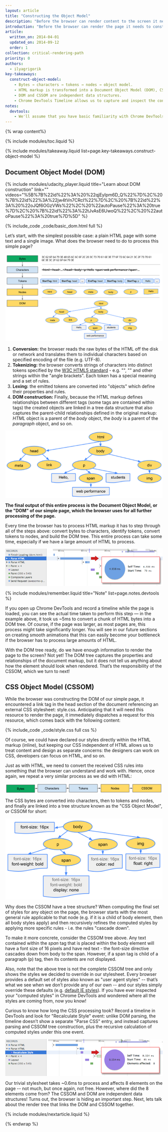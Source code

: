 ```yaml
---
layout: article
title: "Constructing the Object Model"
description: "Before the browser can render content to the screen it needs to construct the DOM and CSSOM trees. As a result, we need to ensure that we deliver both the HTML and CSS to the browser as quickly as possible."
introduction: "Before the browser can render the page it needs to construct the DOM and CSSOM trees. As a result, we need to ensure that we deliver both the HTML and CSS to the browser as quickly as possible."
article:
  written_on: 2014-04-01
  updated_on: 2014-09-12
  order: 1
collection: critical-rendering-path
priority: 0
authors:
  - ilyagrigorik
key-takeaways:
  construct-object-model:
    - Bytes → characters → tokens → nodes → object model.
    - HTML markup is transformed into a Document Object Model (DOM), CSS markup is transformed into a CSS Object Model (CSSOM).
    - DOM and CSSOM are independent data structures.
    - Chrome DevTools Timeline allows us to capture and inspect the construction and processing costs of DOM and CSSOM.
notes:
  devtools:
    - We'll assume that you have basic familiarity with Chrome DevTools - i.e. you know how to capture a network waterfall, or record a timeline. If you need a quick refresher, check out the <a href="https://developer.chrome.com/devtools">Chrome DevTools documentation</a>, or if you're new to DevTools, we recommend taking the Codeschool <a href="http://discover-devtools.codeschool.com/">Discover DevTools</a> course.
---
```

{% wrap content%}

<style>
  img, video, object {
    max-width: 100%;
  }

  img.center {
    display: block;
    margin-left: auto;
    margin-right: auto;
  }
</style>

{% include modules/toc.liquid %}

{% include modules/takeaway.liquid list=page.key-takeaways.construct-object-model %}

## Document Object Model (DOM)

{% include modules/udacity_player.liquid title="Learn about DOM construction" link="" videos="%5B%7B%22id%22%3A%20%22qjEyIpm6D_Q%22%7D%2C%20%7B%22id%22%3A%22jw4tVn7CRcI%22%7D%2C%20%7B%22id%22%3A%20%22oJQf6OGzVWs%22%2C%20%22autoPause%22%3A%20true%7D%2C%20%7B%22id%22%3A%22tJvAsE6UwoQ%22%2C%20%22autoPause%22%3A%20true%7D%5D" %}

{% include_code _code/basic_dom.html full %}

Let’s start, with the simplest possible case: a plain HTML page with some text and a single image. What does the browser need to do to process this simple page?

<img src="images/full-process.png" alt="DOM construction process">

1. **Conversion:** the browser reads the raw bytes of the HTML off the disk or network and translates them to individual characters based on specified encoding of the file (e.g. UTF-8).
1. **Tokenizing:** the browser converts strings of characters into distinct tokens specified by the [W3C HTML5 standard](http://www.w3.org/TR/html5/) - e.g. "<html>", "<body>" and other strings within the "angle brackets". Each token has a special meaning and a set of rules.
1. **Lexing:** the emitted tokens are converted into "objects" which define their properties and rules.
1. **DOM construction:** Finally, because the HTML markup defines relationships between different tags (some tags are contained within tags) the created objects are linked in a tree data structure that also captures the parent-child relationships defined in the original markup: _HTML_ object is a parent of the _body_ object, the _body_ is a parent of the _paragraph_ object, and so on.

<img src="images/dom-tree.png" class="center" alt="DOM tree">

**The final output of this entire process is the Document Object Model, or the "DOM" of our simple page, which the browser uses for all further processing of the page.**

Every time the browser has to process HTML markup it has to step through all of the steps above: convert bytes to characters, identify tokens, convert tokens to nodes, and build the DOM tree. This entire process can take some time, especially if we have a large amount of HTML to process.

<img src="images/dom-timeline.png" class="center" alt="Tracing DOM construction in DevTools">

{% include modules/remember.liquid title="Note" list=page.notes.devtools %}

If you open up Chrome DevTools and record a timeline while the page is loaded, you can see the actual time taken to perform this step &mdash; in the example above, it took us ~5ms to convert a chunk of HTML bytes into a DOM tree. Of course, if the page was larger, as most pages are, this process might take significantly longer. You will see in our future sections on creating smooth animations that this can easily become your bottleneck if the browser has to process large amounts of HTML.

With the DOM tree ready, do we have enough information to render the page to the screen? Not yet! The DOM tree captures the properties and relationships of the document markup, but it does not tell us anything about how the element should look when rendered. That’s the responsibility of the CSSOM, which we turn to next!

## CSS Object Model (CSSOM)

While the browser was constructing the DOM of our simple page, it encountered a link tag in the head section of the document referencing an external CSS stylesheet: style.css. Anticipating that it will need this resource to render the page, it immediately dispatches a request for this resource, which comes back with the following content:

{% include_code _code/style.css full css %}

Of course, we could have declared our styles directly within the HTML markup (inline), but keeping our CSS independent of HTML allows us to treat content and design as separate concerns: the designers can work on CSS, developers can focus on HTML, and so on.

Just as with HTML, we need to convert the received CSS rules into something that the browser can understand and work with. Hence, once again, we repeat a very similar process as we did with HTML:

<img src="images/cssom-construction.png" class="center" alt="CSSOM construction steps">

The CSS bytes are converted into characters, then to tokens and nodes, and finally are linked into a tree structure known as the "CSS Object Model", or CSSOM for short:

<img src="images/cssom-tree.png" class="center" alt="CSSOM tree">

Why does the CSSOM have a tree structure? When computing the final set of styles for any object on the page, the browser starts with the most general rule applicable to that node (e.g. if it is a child of body element, then all body styles apply) and then recursively refines the computed styles by applying more specific rules - i.e. the rules "cascade down".

To make it more concrete, consider the CSSOM tree above. Any text contained within the _span_ tag that is placed within the body element will have a font size of 16 pixels and have red text - the font-size directive cascades down from body to the span. However, if a span tag is child of a paragraph (p) tag, then its contents are not displayed.

Also, note that the above tree is not the complete CSSOM tree and only shows the styles we decided to override in our stylesheet. Every browser provides a default set of styles also known as "user agent styles" -- that’s what we see when we don’t provide any of our own -- and our styles simply override these defaults (e.g. [default IE styles](http://www.iecss.com/)). If you have ever inspected your "computed styles" in Chrome DevTools and wondered where all the styles are coming from, now you know!

Curious to know how long the CSS processing took? Record a timeline in DevTools and look for "Recalculate Style" event: unlike DOM parsing, the timeline doesn’t show a separate "Parse CSS" entry, and instead captures parsing and CSSOM tree construction, plus the recursive calculation of computed styles under this one event.

<img src="images/cssom-timeline.png" class="center" alt="Tracing CSSOM construction in DevTools">

Our trivial stylesheet takes ~0.6ms to process and affects 8 elements on the page -- not much, but once again, not free. However, where did the 8 elements come from? The CSSOM and DOM are independent data structures! Turns out, the browser is hiding an important step. Next, lets talk about the render tree that links the DOM and CSSOM together.

{% include modules/nextarticle.liquid %}

{% endwrap %}
